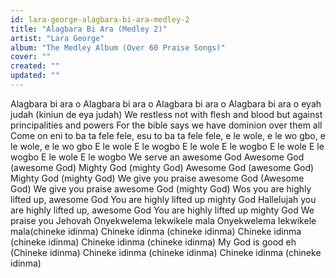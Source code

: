 ```yaml
---
id: lara-george-alagbara-bi-ara-medley-2
title: "Alagbara Bi Ara (Medley 2)"
artist: "Lara George"
album: "The Medley Album (Over 60 Praise Songs)"
cover: ""
created: ""
updated: ""
---
```


Alagbara bi ara o
Alagbara bi ara o
Alagbara bi ara o
Alagbara bi ara o eyah judah (kiniun de eya judah)
We restless not with flesh and blood but against principalities and powers
For the bible says we have dominion over them all
Come on eni to ba ta fele fele, esu to ba ta fele fele, e le wole, e le wo gbo, e le wole, e le wo gbo
E le wole
E le wogbo
E le wole
E le wogbo
E le wole
E le wogbo
E le wole
E le wogbo
We serve an awesome God
Awesome God (awesome God)
Mighty God (mighty God)
Awesome God (awesome God)
Mighty God (mighty God)
We give you praise awesome God (Awesome God)
We give you praise awesome God (mighty God)
Wos you are highly lifted up, awesome God
You are highly lifted up mighty God
Hallelujah you are highly lifted up, awesome God
You are highly lifted up mighty God
We praise you Jehovah
Onyekwelema lekwikele mala
Onyekwelema lekwikele mala(chineke idinma)
Chineke idinma (chineke idinma)
Chineke idinma (chineke idinma)
Chineke idinma (chineke idinma)
My God is good eh (Chineke idinma)
Chineke idinma (chineke idinma)
Chineke idinma (chineke idinma)
